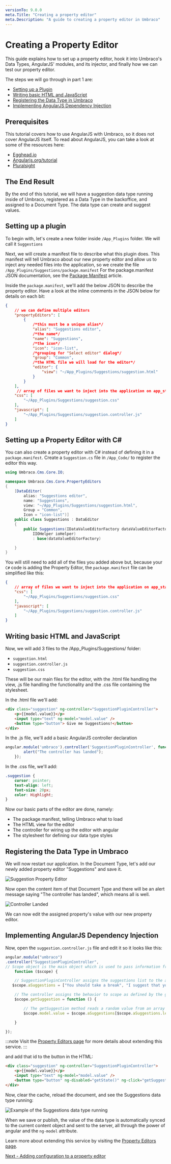 ```yaml
---
versionTo: 9.0.0
meta.Title: "Creating a property editor"
meta.Description: "A guide to creating a property editor in Umbraco"
---
```


# Creating a Property Editor

This guide explains how to set up a property editor, hook it into Umbraco's Data Types, AngularJS' modules, and its injector, and finally how we can test our property editor.

The steps we will go through in part 1 are:

- [Setting up a Plugin](#setting-up-a-plugin)
- [Writing basic HTML and JavaScript](#writing-basic-html-and-javascript)
- [Registering the Data Type in Umbraco](#registering-the-data-type-in-umbraco)
- [Implementing AngularJS Dependency Injection](#implementing-angularjs-dependency-injection)

## Prerequisites

This tutorial covers how to use AngularJS with Umbraco, so it does not cover AngularJS itself. To read about AngularJS, you can take a look at some of the resources here:

- [Egghead.io](https://egghead.io/courses/angularjs-fundamentals)
- [Angularjs.org/tutorial](https://docs.angularjs.org/tutorial)
- [Pluralsight](https://www.pluralsight.com/paths/angular-js)

## The End Result

By the end of this tutorial, we will have a suggestion data type running inside of Umbraco, registered as a Data Type in the backoffice, and assigned to a Document Type. The data type can create and suggest values.

## Setting up a plugin

To begin with, let's create a new folder inside `/App_Plugins` folder. We will call it `Suggestions`

Next, we will create a manifest file to describe what this plugin does. This manifest will tell Umbraco about our new property editor and allow us to inject any needed files into the application, so we create the file `/App_Plugins/Suggestions/package.manifest`
For the package.manifest JSON documentation, see the [Package Manifest](../../Extending/Property-Editors/package-manifest.md) article.

Inside the `package.manifest`, we'll add the below JSON to describe the property editor. Have a look at the inline comments in the JSON below for details on each bit:

```json
{
    // we can define multiple editors
    "propertyEditors": [
        {
            /*this must be a unique alias*/
            "alias": "Suggestions editor",
            /*the name*/
            "name": "Suggestions",
            /*the icon*/
            "icon": "icon-list",
            /*grouping for "Select editor" dialog*/
            "group": "Common",
            /*the HTML file we will load for the editor*/
            "editor": {
                "view": "~/App_Plugins/Suggestions/suggestion.html"
            }
        }
    ],
     // array of files we want to inject into the application on app_start
    "css": [
        "~/App_Plugins/Suggestions/suggestion.css"
    ],
    "javascript": [
        "~/App_Plugins/Suggestions/suggestion.controller.js"
    ]
}
```

## Setting up a Property Editor with C#

You can also create a property editor with C# instead of defining it in a `package.manifest`. Create a `Suggestion.cs` file in `/App_Code/` to register the editor this way.

```csharp
using Umbraco.Cms.Core.IO;

namespace Umbraco.Cms.Core.PropertyEditors
{
    [DataEditor(
        alias: "Suggestions editor",
        name: "Suggestions",
        view: "~/App_Plugins/Suggestions/suggestion.html",
        Group = "Common",
        Icon = "icon-list")]
    public class Suggestions : DataEditor
    {
        public Suggestions(IDataValueEditorFactory dataValueEditorFactory,
            IIOHelper ioHelper)
            : base(dataValueEditorFactory)

    }
}
```

You will still need to add all of the files you added above but, because your `C#` code is adding the Property Editor, the `package.manifest` file can be simplified like this:

```json
{
    // array of files we want to inject into the application on app_start
    "css": [
        "~/App_Plugins/Suggestions/suggestion.css"
    ],
    "javascript": [
        "~/App_Plugins/Suggestions/suggestion.controller.js"
    ]
}
```

## Writing basic HTML and JavaScript

Now, we will add 3 files to the /App_Plugins/Suggestions/ folder:

- `suggestion.html`
- `suggestion.controller.js`
- `suggestion.css`

These will be our main files for the editor, with the .html file handling the view, .js file handling the functionality and the .css file containing the stylesheet.

In the .html file we'll add:

```html
<div class="suggestion" ng-controller="SuggestionPluginController">
    <p>{{model.value}}</p>
    <input type="text" ng-model="model.value" />
    <button type="button"> Give me Suggestions!</button>
</div>
```

In the .js file, we'll add a basic AngularJS controller declaration

```javascript
angular.module('umbraco').controller('SuggestionPluginController', function () {
        alert("The controller has landed");
    });
```

In the .css file, we'll add:

```css
.suggestion {
    cursor: pointer;
    text-align: left;
    font-size: 20px;
    color: Highlight;
}

```

Now our basic parts of the editor are done, namely:

- The package manifest, telling Umbraco what to load
- The HTML view for the editor
- The controller for wiring up the editor with angular
- The stylesheet for defining our data type styles

## Registering the Data Type in Umbraco

We will now restart our application. In the Document Type, let's add our newly added property editor "Suggestions" and save it.

![Suggestion Property Editor](images/suggestion-property-editor.png)

Now open the content item of that Document Type and there will be an alert message saying "The controller has landed", which means all is well.

![Controller Landed](images/Controller-landed.png)

We can now edit the assigned property's value with our new property editor.

## Implementing AngularJS Dependency Injection

Now, open the `suggestion.controller.js` file and edit it so it looks like this:

```javascript
angular.module("umbraco")
.controller("SuggestionPluginController",
// Scope object is the main object which is used to pass information from the controller to the view.
    function ($scope) {

    // SuggestionPluginController assigns the suggestions list to the aSuggestions property of the scope
   $scope.aSuggestions = ["You should take a break", "I suggest that you visit the Eiffel Tower", "How about starting a book club today or this week?", "Are you hungry?"];

    // The controller assigns the behavior to scope as defined by the getSuggestion method, which is invoked when the user clicks on the 'Give me Suggestions!' button.
    $scope.getSuggestion = function () {

        // The getSuggestion method reads a random value from an array and provides a Suggestion. 
        $scope.model.value = $scope.aSuggestions[$scope.aSuggestions.length * Math.random() | 0];

    }

});
```

:::note
Visit the [Property Editors page](https://our.umbraco.com/documentation/Extending/Property-Editors/) for more details about extending this service.
:::

and add that id to the button in the HTML:

```html
<div class="suggestion" ng-controller="SuggestionPluginController">
    <p>{{model.value}}</p>
    <input type="text" ng-model="model.value" />
    <button type="button" ng-disabled="getState()" ng-click="getSuggestion()"> Give me Suggestions!</button>
</div>
```

Now, clear the cache, reload the document, and see the Suggestions data type running:

![Example of the Suggestions data type running](images/suggestion-editor-backoffice.png)

When we save or publish, the value of the data type is automatically synced to the current content object and sent to the server, all through the power of angular and the `ng-model` attribute.

Learn more about extending this service by visiting the [Property Editors page](https://our.umbraco.com/documentation/Extending/Property-Editors/).

[Next - Adding configuration to a property editor](part-2-v9.md)
